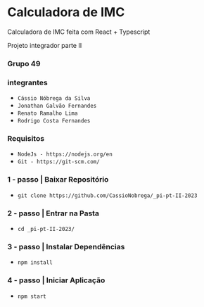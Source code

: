 # Calculadora de IMC 

Calculadora de IMC feita com React + Typescript

Projeto integrador parte II

### Grupo 49

### integrantes

 - `Cássio Nóbrega da Silva`
 - `Jonathan Galvão Fernandes`
 - `Renato Ramalho Lima`
 - `Rodrigo Costa Fernandes`

### Requisitos
- `NodeJs - https://nodejs.org/en`
- `Git - https://git-scm.com/`

### 1 - passo | Baixar Repositório
- `git clone https://github.com/CassioNobrega/_pi-pt-II-2023`

### 2 - passo | Entrar na Pasta
- `cd _pi-pt-II-2023/`

### 3 - passo | Instalar Dependências
- `npm install`

### 4 - passo | Iniciar Aplicação
- `npm start`